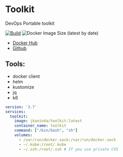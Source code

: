 # Toolkit
DevOps Portable toolkit

[![Build](https://github.com/jkaninda/toolkit/actions/workflows/build.yml/badge.svg)](https://github.com/jkaninda/toolkit/actions/workflows/build.yml)
![Docker Image Size (latest by date)](https://img.shields.io/docker/image-size/jkaninda/toolkit?style=flat-square)

- [Docker Hub](https://hub.docker.com/r/jkaninda/toolkit)
- [Github](https://github.com/jkaninda/toolkit)

## Tools:
- docker client
- helm
- kustomize
- jq
- k6

```yaml
version: '3.7'
services:
  toolkit:
    image: jkaninda/toolkit:latest
    container_name: toolkit
    command: ["/bin/bash", "sh"]
    volumes:
      - /var/run/docker.sock:/var/run/docker.sock
      - ~/.kube:/root/.kube
      - ~/.ssh:/root/.ssh # If you use private CVS
```